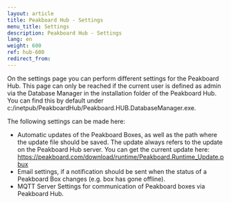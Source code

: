 ```yaml
---
layout: article
title: Peakboard Hub - Settings 
menu_title: Settings 
description: Peakboard Hub - Settings 
lang: en
weight: 600
ref: hub-600
redirect_from:
---
```

On the settings page you can perform different settings for the Peakboard Hub. 
This page can only be reached if the current user is defined as admin via the Database Manager in the installation folder of the Peakboard Hub. 
You can find this by default under c:/inetpub/PeakboardHub/Peakboard.HUB.DatabaseManager.exe.

The following settings can be made here:
* Automatic updates of the Peakboard Boxes, as well as the path where the update file should be saved. The update always refers to the update on the Peakboard Hub server. You can get the current update here: https://peakboard.com/download/runtime/Peakboard.Runtime_Update.pbux
* Email settings, if a notification should be sent when the status of a Peakboard Box changes (e.g. box has gone offline).
* MQTT Server Settings for communication of Peakboard boxes via Peakboard Hub.

